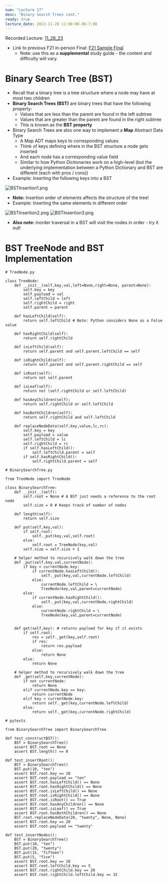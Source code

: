```yaml
---
num: "Lecture 17"
desc: "Binary Search Trees cont."
ready: true
lecture_date: 2023-11-28 11:00:00.00-7:00
---
```


Recorded Lecture: [11_28_23](https://drive.google.com/file/d/1J89o3ehz3PZT8HQPUiwOH4_vK-nJ9U6v/view?usp=drive_link)

* Link to previous F21 in-person Final: [F21 Sample Final](https://drive.google.com/file/d/1fYAB0ZffgvwwsumGccgm2mK9OCt0vHVs/view?usp=drive_link)
    * Note: use this as a **supplemental** study guide - the content and difficulty will vary.

# Binary Search Tree (BST)

* Recall that a binary tree is a tree structure where a node may have at most two children
* **Binary Search Trees (BST)** are binary trees that have the following property:
	* Values that are less than the parent are found in the left subtree
	* Values that are greater than the parent are found in the right subtree
	* This is known as the **BST property**
* Binary Search Trees are also one way to implement a **Map** Abstract Data Type
	* A Map ADT maps keys to corresponding values
	* Think of keys defining where in the BST structure a node gets inserted
	* And each node has a corresponding value field
	* Similar to how Python Dictionaries work on a high-level (but the underlying implementation between a Python Dictionary and BST are different (each with pros / cons))
* Example: Inserting the following keys into a BST

![BSTInsertion1.png](BSTInsertion1.png)

* **Note:** Insertion order of elements affects the structure of the tree!
* Example: Inserting the same elements in different order

![BSTInsertion2.png](BSTInsertion2.png)
![BSTInsertion3.png](BSTInsertion3.png)

* **Also note:** inorder traversal in a BST will visit the nodes in order - try it out!

# BST TreeNode and BST Implementation

```
# TreeNode.py

class TreeNode:
	def __init__(self,key,val,left=None,right=None, parent=None):
		self.key = key
		self.payload = val
		self.leftChild = left
		self.rightChild = right
		self.parent = parent

	def hasLeftChild(self):
		return self.leftChild # Note: Python considers None as a False value

	def hasRightChild(self):
		return self.rightChild

	def isLeftChild(self):
		return self.parent and self.parent.leftChild == self

	def isRightChild(self):
		return self.parent and self.parent.rightChild == self

	def isRoot(self):
		return not self.parent

	def isLeaf(self):
		return not (self.rightChild or self.leftChild)

	def hasAnyChildren(self):
		return self.rightChild or self.leftChild

	def hasBothChildren(self):
		return self.rightChild and self.leftChild

	def replaceNodeData(self,key,value,lc,rc):
		self.key = key
		self.payload = value
		self.leftChild = lc
		self.rightChild = rc
		if self.hasLeftChild():
			self.leftChild.parent = self
		if self.hasRightChild():
			self.rightChild.parent = self
```
```
# BinarySearchTree.py

from TreeNode import TreeNode

class BinarySearchTree:
	def __init__(self):
		self.root = None # A BST just needs a reference to the root node
		self.size = 0 # Keeps track of number of nodes

	def length(self):
		return self.size

	def put(self,key,val):
		if self.root:
			self._put(key,val,self.root)
		else:
			self.root = TreeNode(key,val)
		self.size = self.size + 1

	# helper method to recursively walk down the tree
	def _put(self,key,val,currentNode):
		if key < currentNode.key:
			if currentNode.hasLeftChild():
				self._put(key,val,currentNode.leftChild)
			else:
				currentNode.leftChild = \
				TreeNode(key,val,parent=currentNode)
		else:
			if currentNode.hasRightChild():
				self._put(key,val,currentNode.rightChild)
			else:
				currentNode.rightChild = \ 
				TreeNode(key,val,parent=currentNode)


	def get(self,key): # returns payload for key if it exists
		if self.root:
			res = self._get(key,self.root)
			if res:
				return res.payload
			else:
				return None
		else:
			return None

	# helper method to recursively walk down the tree
	def _get(self,key,currentNode): 
		if not currentNode:
			return None
		elif currentNode.key == key:
			return currentNode
		elif key < currentNode.key:
			return self._get(key,currentNode.leftChild)
		else:
			return self._get(key,currentNode.rightChild)
```
```
# pytests

from BinarySearchTree import BinarySearchTree

def test_constructBST():
	BST = BinarySearchTree()
	assert BST.root == None
	assert BST.length() == 0

def test_insertRoot():
	BST = BinarySearchTree()
	BST.put(10, "ten")
	assert BST.root.key == 10
	assert BST.root.payload == "ten"
	assert BST.root.hasLeftChild() == None
	assert BST.root.hasRightChild() == None
	assert BST.root.isLeftChild() == None
	assert BST.root.isRightChild() == None
	assert BST.root.isRoot() == True
	assert BST.root.hasAnyChildren() == None
	assert BST.root.isLeaf() == True
	assert BST.root.hasBothChildren() == None
	BST.root.replaceNodeData(20, "twenty", None, None)
	assert BST.root.key == 20
	assert BST.root.payload == "twenty"

def test_insertNodes():
	BST = BinarySearchTree()
	BST.put(10, "ten")
	BST.put(20, "twenty")
	BST.put(15, "fifteen")
	BST.put(5, "five")
	assert BST.root.key == 10
	assert BST.root.leftChild.key == 5
	assert BST.root.rightChild.key == 20
	assert BST.root.rightChild.leftChild.key == 15
```